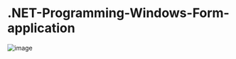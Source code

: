 # .NET-Programming-Windows-Form-application

![image](https://user-images.githubusercontent.com/75691955/118148577-524bba80-b3d6-11eb-83c8-39e12a9b64df.png)
